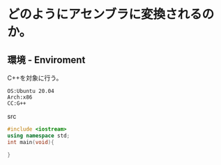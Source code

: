 # どのようにアセンブラに変換されるのか。
## 環境 - Enviroment
C++を対象に行う。
```
OS:Ubuntu 20.04  
Arch:x86  
CC:G++
```

src  
```C++
#include <iostream>
using namespace std;
int main(void){

}
```
